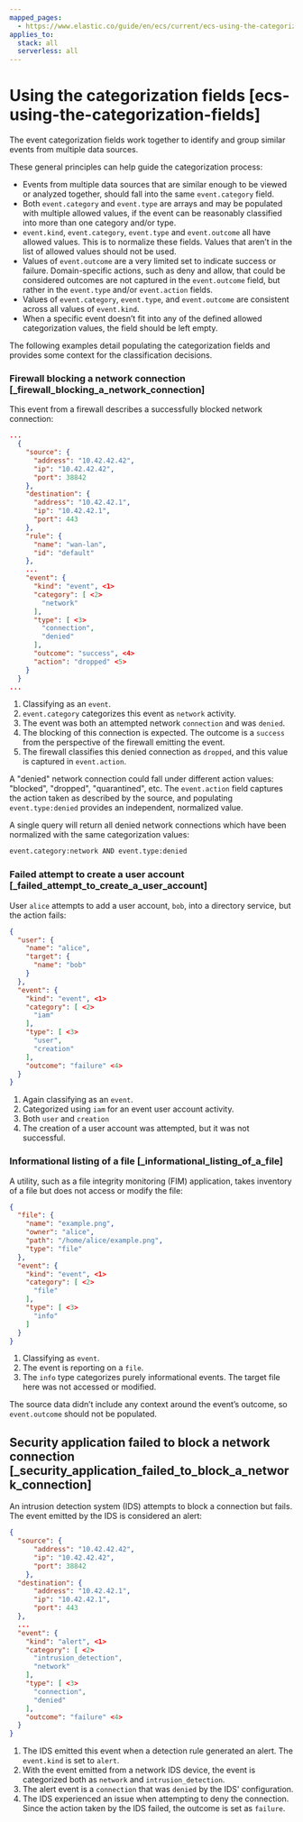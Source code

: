 ```yaml
---
mapped_pages:
  - https://www.elastic.co/guide/en/ecs/current/ecs-using-the-categorization-fields.html
applies_to:
  stack: all
  serverless: all
---
```


# Using the categorization fields [ecs-using-the-categorization-fields]

The event categorization fields work together to identify and group similar events from multiple data sources.

These general principles can help guide the categorization process:

* Events from multiple data sources that are similar enough to be viewed or analyzed together, should fall into the same `event.category` field.
* Both `event.category` and `event.type` are arrays and may be populated with multiple allowed values, if the event can be reasonably classified into more than one category and/or type.
* `event.kind`, `event.category`, `event.type` and `event.outcome` all have allowed values. This is to normalize these fields. Values that aren’t in the list of allowed values should not be used.
* Values of `event.outcome` are a very limited set to indicate success or failure. Domain-specific actions, such as deny and allow, that could be considered outcomes are not captured in the `event.outcome` field, but rather in the `event.type` and/or `event.action` fields.
* Values of `event.category`, `event.type`, and `event.outcome` are consistent across all values of `event.kind`.
* When a specific event doesn’t fit into any of the defined allowed categorization values, the field should be left empty.

The following examples detail populating the categorization fields and provides some context for the classification decisions.


### Firewall blocking a network connection [_firewall_blocking_a_network_connection]

This event from a firewall describes a successfully blocked network connection:

```json
...
  {
    "source": {
      "address": "10.42.42.42",
      "ip": "10.42.42.42",
      "port": 38842
    },
    "destination": {
      "address": "10.42.42.1",
      "ip": "10.42.42.1",
      "port": 443
    },
    "rule": {
      "name": "wan-lan",
      "id": "default"
    },
    ...
    "event": {
      "kind": "event", <1>
      "category": [ <2>
        "network"
      ],
      "type": [ <3>
        "connection",
        "denied"
      ],
      "outcome": "success", <4>
      "action": "dropped" <5>
    }
  }
...
```

1. Classifying as an `event`.
2. `event.category` categorizes this event as `network` activity.
3. The event was both an attempted network `connection` and was `denied`.
4. The blocking of this connection is expected. The outcome is a `success` from the perspective of the firewall emitting the event.
5. The firewall classifies this denied connection as `dropped`, and this value is captured in `event.action`.


A "denied" network connection could fall under different action values: "blocked", "dropped", "quarantined", etc. The `event.action` field captures the action taken as described by the source, and populating `event.type:denied` provides an independent, normalized value.

A single query will return all denied network connections which have been normalized with the same categorization values:

```sh
event.category:network AND event.type:denied
```


### Failed attempt to create a user account [_failed_attempt_to_create_a_user_account]

User `alice` attempts to add a user account, `bob`, into a directory service, but the action fails:

```json
{
  "user": {
    "name": "alice",
    "target": {
      "name": "bob"
    }
  },
  "event": {
    "kind": "event", <1>
    "category": [ <2>
      "iam"
    ],
    "type": [ <3>
      "user",
      "creation"
    ],
    "outcome": "failure" <4>
  }
}
```

1. Again classifying as an `event`.
2. Categorized using `iam` for an event user account activity.
3. Both `user` and `creation`
4. The creation of a user account was attempted, but it was not successful.



### Informational listing of a file [_informational_listing_of_a_file]

A utility, such as a file integrity monitoring (FIM) application, takes inventory of a file but does not access or modify the file:

```json
{
  "file": {
    "name": "example.png",
    "owner": "alice",
    "path": "/home/alice/example.png",
    "type": "file"
  },
  "event": {
    "kind": "event", <1>
    "category": [ <2>
      "file"
    ],
    "type": [ <3>
      "info"
    ]
  }
}
```

1. Classifying as `event`.
2. The event is reporting on a `file`.
3. The `info` type categorizes purely informational events. The target file here was not accessed or modified.


The source data didn’t include any context around the event’s outcome, so `event.outcome` should not be populated.


## Security application failed to block a network connection [_security_application_failed_to_block_a_network_connection]

An intrusion detection system (IDS) attempts to block a connection but fails. The event emitted by the IDS is considered an alert:

```json
{
  "source": {
      "address": "10.42.42.42",
      "ip": "10.42.42.42",
      "port": 38842
    },
  "destination": {
      "address": "10.42.42.1",
      "ip": "10.42.42.1",
      "port": 443
  },
  ...
  "event": {
    "kind": "alert", <1>
    "category": [ <2>
      "intrusion_detection",
      "network"
    ],
    "type": [ <3>
      "connection",
      "denied"
    ],
    "outcome": "failure" <4>
  }
}
```

1. The IDS emitted this event when a detection rule generated an alert. The `event.kind` is set to `alert`.
2. With the event emitted from a network IDS device, the event is categorized both as `network` and `intrusion_detection`.
3. The alert event is a `connection` that was `denied` by the IDS' configuration.
4. The IDS experienced an issue when attempting to deny the connection. Since the action taken by the IDS failed, the outcome is set as `failure`.


